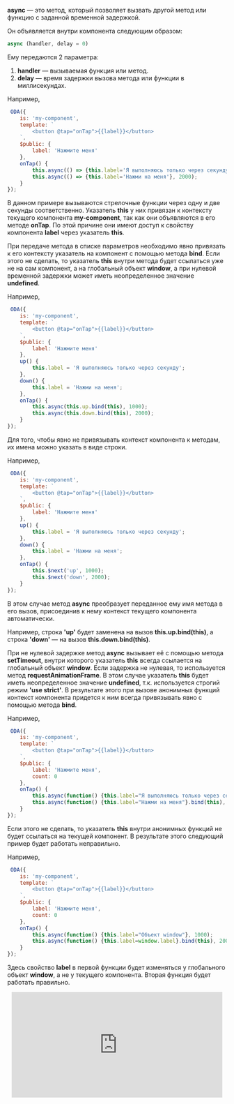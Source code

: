 **async** — это метод, который позволяет вызвать другой метод или функцию с заданной временной задержкой.

Он объявляется внутри компонента следующим образом:

```javascript
async (handler, delay = 0)
```

Ему передаются 2 параметра:

1. **handler** — вызываемая функция или метод.
1. **delay** — время задержки вызова метода или функции в миллисекундах.

Например,

```javascript _run_edit_[my-component.js]
 ODA({
    is: 'my-component',
    template: `
        <button @tap="onTap">{{label}}</button>
    `,
    $public: {
        label: 'Нажмите меня'
    },
    onTap() {
        this.async(() => {this.label='Я выполняюсь только через секунду'}, 1000);
        this.async(() => {this.label='Нажми на меня'}, 2000);
    }
});
```

В данном примере вызываются стрелочные функции через одну и две секунды соответственно. Указатель **this** у них привязан к контексту текущего компонента **my-component**, так как они объявляются в его методе **onTap**. По этой причине они имеют доступ к свойству компонента **label** через указатель **this**.

При передаче метода в списке параметров необходимо явно привязать к его контексту указатель на компонент с помощью метода **bind**. Если этого не сделать, то указатель **this** внутри метода будет ссылаться уже не на сам компонент, а на глобальный объект **window**, а при нулевой временной задержки может иметь неопределенное значение **undefined**.

Например,

```javascript _run_edit_[my-component.js]
 ODA({
    is: 'my-component',
    template: `
        <button @tap="onTap">{{label}}</button>
    `,
    $public: {
        label: 'Нажмите меня'
    },
    up() {
        this.label = 'Я выполняюсь только через секунду';
    },
    down() {
        this.label = 'Нажми на меня';
    },
    onTap() {
        this.async(this.up.bind(this), 1000);
        this.async(this.down.bind(this), 2000);
    }
});
```

Для того, чтобы явно не привязывать контекст компонента к методам, их имена можно указать в виде строки.

Например,

```javascript _run_edit_[my-component.js]
 ODA({
    is: 'my-component',
    template: `
        <button @tap="onTap">{{label}}</button>
    `,
    $public: {
        label: 'Нажмите меня'
    },
    up() {
        this.label = 'Я выполняюсь только через секунду';
    },
    down() {
        this.label = 'Нажми на меня';
    },
    onTap() {
        this.$next('up', 1000);
        this.$next('down', 2000);
    }
});
```

В этом случае метод **async** преобразует переданное ему имя метода в его вызов, присоединив к нему контекст текущего компонента автоматически.

Например, строка **'up'** будет заменена на вызов **this.up.bind(this)**, а строка **'down'** — на вызов **this.down.bind(this)**.

При не нулевой задержке метод **async** вызывает её с помощью метода **setTimeout**, внутри которого указатель **this** всегда ссылается на глобальный объект **window**. Если задержка не нулевая, то используется метод **requestAnimationFrame**. В этом случае указатель **this** будет иметь неопределенное значение **undefined**, т.к. используется строгий режим **'use strict'**. В результате этого при вызове анонимных функций контекст компонента придется к ним всегда привязывать явно с помощью метода **bind**.

Например,

```javascript _run_edit_[my-component.js]
 ODA({
    is: 'my-component',
    template: `
        <button @tap="onTap">{{label}}</button>
    `,
    $public: {
        label: 'Нажмите меня',
        count: 0
    },
    onTap() {
        this.async(function() {this.label="Я выполняюсь только через секунду"}.bind(this), 1000);
        this.async(function() {this.label="Нажми на меня"}.bind(this), 2000);
    }
});
```

Если этого не сделать, то указатель **this** внутри анонимных функций не будет ссылаться на текущей компонент. В результате этого следующий пример будет работать неправильно.

Например,

```javascript error_run_edit_[my-component.js]
 ODA({
    is: 'my-component',
    template: `
        <button @tap="onTap">{{label}}</button>
    `,
    $public: {
        label: 'Нажмите меня',
        count: 0
    },
    onTap() {
        this.async(function() {this.label="Объект window"}, 1000);
        this.async(function() {this.label=window.label}.bind(this), 2000);
    }
});
```

Здесь свойство **label** в первой функции будет изменяться у глобального объект **window**, а не у текущего компонента. Вторая функция будет работать правильно.

<div style="position:relative;padding-bottom:48%; margin:10px">
    <iframe src="https://www.youtube.com/embed/aPL3cwOJOCs?start=0" frameborder="0" allow="accelerometer; autoplay; encrypted-media; gyroscope; picture-in-picture" allowfullscreen
    	style="position:absolute;width:100%;height:100%;"></iframe>
</div>
